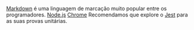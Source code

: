 [Markdown](https://pt.wikipedia.org/wiki/Markdown) é uma linguagem de marcação
muito popular entre os programadores.
[Node.js](https://nodejs.org/)
[Chrome](https://developers.google.com/v8/)
Recomendamos que explore o [Jest](https://jestjs.io/)
para as suas provas unitárias.
